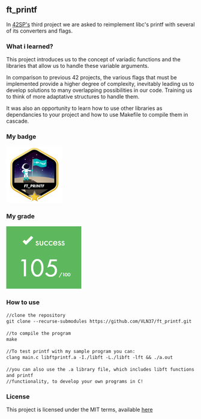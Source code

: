 ## ft_printf

In [42SP's](42sp.org.br) third project we are asked to reimplement libc's printf with several of its converters and flags.

### What i learned?

This project introduces us to the concept of variadic functions and the libraries that allow us to handle these variable arguments.

In comparison to previous 42 projects, the various flags that must be implemented provide a higher degree of complexity, inevitably leading us to develop solutions to many overlapping possibilities in our code. Training us to think of more adaptative structures to handle them.

It was also an opportunity to learn how to use other libraries as dependancies to your project and how to use Makefile to compile them in cascade.

### My badge

![printf badge](/docs/ft_printfm.png)

### My grade

![printf grade](/docs/printfg.png)

### How to use

```
//clone the repository
git clone --recurse-submodules https://github.com/VLN37/ft_printf.git

//to compile the program
make

//To test printf with my sample program you can:
clang main.c libftprintf.a -I./libft -L./libft -lft && ./a.out

//you can also use the .a library file, which includes libft functions and printf
//functionality, to develop your own programs in C!
```

### License

This project is licensed under the MIT terms, available [here](LICENSE)
